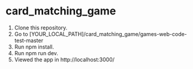 # card_matching_game

1. Clone this repository.
2. Go to [YOUR_LOCAL_PATH]/card_matching_game/games-web-code-test-master
3. Run npm install.
4. Run npm run dev.
5. Viewed the app in http://localhost:3000/
